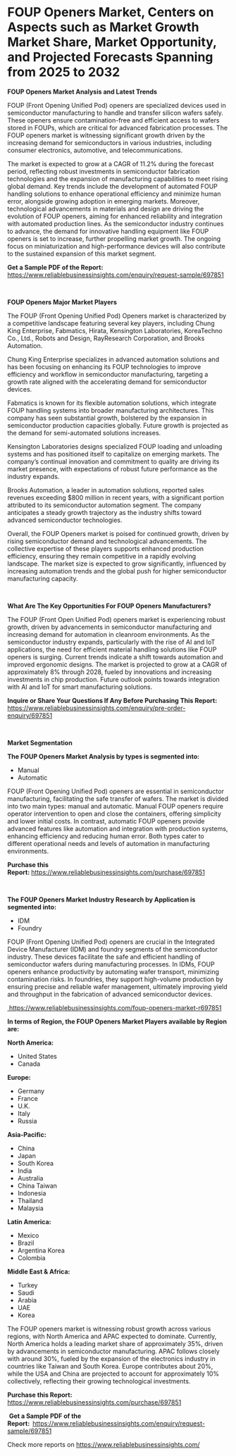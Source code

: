 <p><h1>FOUP Openers Market, Centers on Aspects such as Market Growth Market Share, Market Opportunity, and Projected Forecasts Spanning from 2025 to 2032</h1></p><p><strong>FOUP Openers Market Analysis and Latest Trends</strong></p>
<p><p>FOUP (Front Opening Unified Pod) openers are specialized devices used in semiconductor manufacturing to handle and transfer silicon wafers safely. These openers ensure contamination-free and efficient access to wafers stored in FOUPs, which are critical for advanced fabrication processes. The FOUP openers market is witnessing significant growth driven by the increasing demand for semiconductors in various industries, including consumer electronics, automotive, and telecommunications. </p><p>The market is expected to grow at a CAGR of 11.2% during the forecast period, reflecting robust investments in semiconductor fabrication technologies and the expansion of manufacturing capabilities to meet rising global demand. Key trends include the development of automated FOUP handling solutions to enhance operational efficiency and minimize human error, alongside growing adoption in emerging markets. Moreover, technological advancements in materials and design are driving the evolution of FOUP openers, aiming for enhanced reliability and integration with automated production lines. As the semiconductor industry continues to advance, the demand for innovative handling equipment like FOUP openers is set to increase, further propelling market growth. The ongoing focus on miniaturization and high-performance devices will also contribute to the sustained expansion of this market segment.</p></p>
<p><strong>Get a Sample PDF of the Report:&nbsp;</strong> <a href="https://www.reliablebusinessinsights.com/enquiry/request-sample/697851?utm_campaign=3582&utm_medium=2&utm_source=Github&utm_content=ia&utm_term=23032025&utm_id=foup-openers">https://www.reliablebusinessinsights.com/enquiry/request-sample/697851</a></p>
<p>&nbsp;</p>
<p><strong>FOUP Openers Major Market Players</strong></p>
<p><p>The FOUP (Front Opening Unified Pod) Openers market is characterized by a competitive landscape featuring several key players, including Chung King Enterprise, Fabmatics, Hirata, Kensington Laboratories, KoreaTechno Co., Ltd., Robots and Design, RayResearch Corporation, and Brooks Automation. </p><p>Chung King Enterprise specializes in advanced automation solutions and has been focusing on enhancing its FOUP technologies to improve efficiency and workflow in semiconductor manufacturing, targeting a growth rate aligned with the accelerating demand for semiconductor devices.</p><p>Fabmatics is known for its flexible automation solutions, which integrate FOUP handling systems into broader manufacturing architectures. This company has seen substantial growth, bolstered by the expansion in semiconductor production capacities globally. Future growth is projected as the demand for semi-automated solutions increases.</p><p>Kensington Laboratories designs specialized FOUP loading and unloading systems and has positioned itself to capitalize on emerging markets. The company’s continual innovation and commitment to quality are driving its market presence, with expectations of robust future performance as the industry expands.</p><p>Brooks Automation, a leader in automation solutions, reported sales revenues exceeding $800 million in recent years, with a significant portion attributed to its semiconductor automation segment. The company anticipates a steady growth trajectory as the industry shifts toward advanced semiconductor technologies.</p><p>Overall, the FOUP Openers market is poised for continued growth, driven by rising semiconductor demand and technological advancements. The collective expertise of these players supports enhanced production efficiency, ensuring they remain competitive in a rapidly evolving landscape. The market size is expected to grow significantly, influenced by increasing automation trends and the global push for higher semiconductor manufacturing capacity.</p></p>
<p>&nbsp;</p>
<p><strong>What Are The Key Opportunities For FOUP Openers Manufacturers?</strong></p>
<p><p>The FOUP (Front Open Unified Pod) openers market is experiencing robust growth, driven by advancements in semiconductor manufacturing and increasing demand for automation in cleanroom environments. As the semiconductor industry expands, particularly with the rise of AI and IoT applications, the need for efficient material handling solutions like FOUP openers is surging. Current trends indicate a shift towards automation and improved ergonomic designs. The market is projected to grow at a CAGR of approximately 8% through 2028, fueled by innovations and increasing investments in chip production. Future outlook points towards integration with AI and IoT for smart manufacturing solutions.</p></p>
<p><strong>Inquire or Share Your Questions If Any Before Purchasing This Report:</strong> <a href="https://www.reliablebusinessinsights.com/enquiry/pre-order-enquiry/697851?utm_campaign=3582&utm_medium=2&utm_source=Github&utm_content=ia&utm_term=23032025&utm_id=foup-openers">https://www.reliablebusinessinsights.com/enquiry/pre-order-enquiry/697851</a></p>
<p>&nbsp;</p>
<p><strong>Market Segmentation</strong></p>
<p><strong>The FOUP Openers Market Analysis by types is segmented into:</strong></p>
<p><ul><li>Manual</li><li>Automatic</li></ul></p>
<p><p>FOUP (Front Opening Unified Pod) openers are essential in semiconductor manufacturing, facilitating the safe transfer of wafers. The market is divided into two main types: manual and automatic. Manual FOUP openers require operator intervention to open and close the containers, offering simplicity and lower initial costs. In contrast, automatic FOUP openers provide advanced features like automation and integration with production systems, enhancing efficiency and reducing human error. Both types cater to different operational needs and levels of automation in manufacturing environments.</p></p>
<p><strong>Purchase this Report:&nbsp;</strong><a href="https://www.reliablebusinessinsights.com/purchase/697851?utm_campaign=3582&utm_medium=2&utm_source=Github&utm_content=ia&utm_term=23032025&utm_id=foup-openers">https://www.reliablebusinessinsights.com/purchase/697851</a></p>
<p>&nbsp;</p>
<p><strong>The FOUP Openers Market Industry Research by Application is segmented into:</strong></p>
<p><ul><li>IDM</li><li>Foundry</li></ul></p>
<p><p>FOUP (Front Opening Unified Pod) openers are crucial in the Integrated Device Manufacturer (IDM) and foundry segments of the semiconductor industry. These devices facilitate the safe and efficient handling of semiconductor wafers during manufacturing processes. In IDMs, FOUP openers enhance productivity by automating wafer transport, minimizing contamination risks. In foundries, they support high-volume production by ensuring precise and reliable wafer management, ultimately improving yield and throughput in the fabrication of advanced semiconductor devices.</p></p>
<p><a href="https://www.reliablebusinessinsights.com/foup-openers-market-r697851?utm_campaign=3582&utm_medium=2&utm_source=Github&utm_content=ia&utm_term=23032025&utm_id=foup-openers">&nbsp;https://www.reliablebusinessinsights.com/foup-openers-market-r697851</a></p>
<p><strong>In terms of Region, the FOUP Openers Market Players available by Region are:</strong></p>
<p>
    <p> <strong> North America: </strong>
        <ul>
            <li>United States</li>
            <li>Canada</li>
        </ul>
        </p> 
    <p> <strong> Europe: </strong>
        <ul>
            <li>Germany</li>
            <li>France</li>
            <li>U.K.</li>
            <li>Italy</li>
            <li>Russia</li>
        </ul>
        </p> 
    <p> <strong> Asia-Pacific: </strong>
        <ul>
            <li>China</li>
            <li>Japan</li>
            <li>South Korea</li>
            <li>India</li>
            <li>Australia</li>
            <li>China Taiwan</li>
            <li>Indonesia</li>
            <li>Thailand</li>
            <li>Malaysia</li>
        </ul>
        </p> 
    <p> <strong> Latin America: </strong>
        <ul>
            <li>Mexico</li>
            <li>Brazil</li>
            <li>Argentina Korea</li>
            <li>Colombia</li>
        </ul>
        </p> 
    <p> <strong> Middle East & Africa: </strong>
        <ul>
            <li>Turkey</li>
            <li>Saudi</li>
            <li>Arabia</li>
            <li>UAE</li>
            <li>Korea</li>
        </ul>
    </p>
    </p>
<p><p>The FOUP openers market is witnessing robust growth across various regions, with North America and APAC expected to dominate. Currently, North America holds a leading market share of approximately 35%, driven by advancements in semiconductor manufacturing. APAC follows closely with around 30%, fueled by the expansion of the electronics industry in countries like Taiwan and South Korea. Europe contributes about 20%, while the USA and China are projected to account for approximately 10% collectively, reflecting their growing technological investments.</p></p>
<p><strong>Purchase this Report: </strong><a href="https://www.reliablebusinessinsights.com/purchase/697851?utm_campaign=3582&utm_medium=2&utm_source=Github&utm_content=ia&utm_term=23032025&utm_id=foup-openers">https://www.reliablebusinessinsights.com/purchase/697851</a></p>
<p>&nbsp;<strong>Get a Sample PDF of the Report:&nbsp;&nbsp;</strong><a href="https://www.reliablebusinessinsights.com/enquiry/request-sample/697851?utm_campaign=3582&utm_medium=2&utm_source=Github&utm_content=ia&utm_term=23032025&utm_id=foup-openers">https://www.reliablebusinessinsights.com/enquiry/request-sample/697851</a></p>
<p><strong></strong></p>
<p>Check more reports on <a href="https://www.reliablebusinessinsights.com/?utm_campaign=3582&utm_medium=2&utm_source=Github&utm_content=ia&utm_term=23032025&utm_id=foup-openers">https://www.reliablebusinessinsights.com/</a></p>